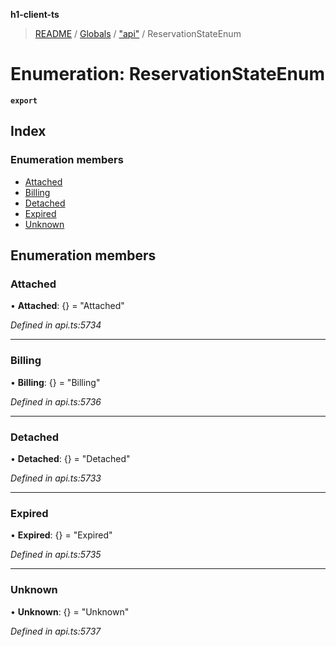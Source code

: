 **h1-client-ts**

> [README](../README.md) / [Globals](../globals.md) / ["api"](../modules/_api_.md) / ReservationStateEnum

# Enumeration: ReservationStateEnum

**`export`** 

## Index

### Enumeration members

* [Attached](_api_.reservationstateenum.md#attached)
* [Billing](_api_.reservationstateenum.md#billing)
* [Detached](_api_.reservationstateenum.md#detached)
* [Expired](_api_.reservationstateenum.md#expired)
* [Unknown](_api_.reservationstateenum.md#unknown)

## Enumeration members

### Attached

•  **Attached**: {} = "Attached"

*Defined in api.ts:5734*

___

### Billing

•  **Billing**: {} = "Billing"

*Defined in api.ts:5736*

___

### Detached

•  **Detached**: {} = "Detached"

*Defined in api.ts:5733*

___

### Expired

•  **Expired**: {} = "Expired"

*Defined in api.ts:5735*

___

### Unknown

•  **Unknown**: {} = "Unknown"

*Defined in api.ts:5737*
